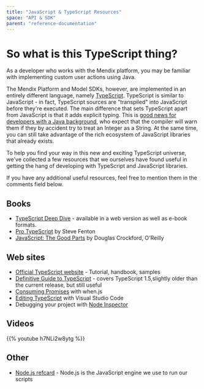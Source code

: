 ```yaml
---
title: "JavaScript & TypeScript Resources"
space: "API & SDK"
parent: "reference-documentation"
---
```

# So what is this TypeScript thing?

As a developer who works with the Mendix platform, you may be familiar with implementing custom user actions using Java.

The Mendix Platform and Model SDKs, however, are implemented in an entirely different language, namely [TypeScript](http://www.typescriptlang.org/). TypeScript is similar to JavaScript - in fact, TypeScript sources are "transpiled" into JavaScript before they're executed. The main difference that sets TypeScript apart from JavaScript is that it adds explicit typing. This is [good news for developers with a Java background](http://blog.pikodat.com/2015/07/24/why-java-developers-might-love-typescript/), who expect that the compiler will warn them if they by accident try to treat an Integer as a String. At the same time, you can still take advantage of the rich ecosystem of JavaScript libraries that already exists.

To help you find your way in this new and exciting TypeScript universe, we've collected a few resources that we ourselves have found useful in getting the hang of developing with TypeScript and JavaScript libraries.

If you have any additional useful resources, feel free to mention them in the comments field below.

## Books

*   [TypeScript Deep Dive](https://basarat.gitbooks.io/typescript/content/index.html) - available in a web version as well as e-book formats.
*   [Pro TypeScript](https://www.stevefenton.co.uk/publications/pro-typescript/) by Steve Fenton
*   [JavaScript: The Good Parts](http://shop.oreilly.com/product/9780596517748.do) by Douglas Crockford, O'Reilly

## Web sites

*   [Official TypeScript website](http://www.typescriptlang.org/Handbook) - Tutorial, handbook, samples
*   [Definitive Guide to TypeScript](https://www.sitepen.com/blog/2013/12/31/definitive-guide-to-typescript/) - covers TypeScript 1.5,slightly older than the current release, but still useful
*   [Consuming Promises](http://know.cujojs.com/tutorials/promises/consuming-promises) with when.js
*   [Editing TypeScript](https://code.visualstudio.com/docs/languages/typescript) with Visual Studio Code
*   Debugging your project with [Node Inspector](https://www.npmjs.com/package/node-inspector)

## Videos

{{% youtube h7NLi2w8ytg %}}

## Other

*   [Node.js refcard](https://dzone.com/refcardz/nodejs) - Node.js is the JavaScript engine we use to run our scripts
